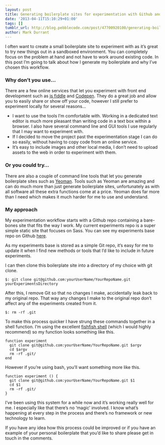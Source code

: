 ```yaml
---
layout: post
title: Generating boilerplate sites for experimentation with Github and shell aliases.
date: '2013-04-11T15:10:29+01:00'
tags: []
tumblr_url: http://blog.pebblecode.com/post/47700920100/generating-boilerplate-sites-for-experimentation
author: Mark Durrant
---
```

<p>I often want to create a small boilerplate site to experiment with as it&rsquo;s great to try new things out in a sandboxed environment. You can completely focus on the problem at hand and not have to work around existing code. In this post I&rsquo;m going to talk about how I generate my boilerplate and why I&rsquo;ve chosen this workflow.</p>

<h3>Why don&rsquo;t you use…</h3>

<p>There are a few online services that let you experiment with front end development such as <a href="http://jsfiddle.net/">js fiddle</a> and <a href="http://codepen.io/">Codepen</a>. They do a great job and allow you to easily share or show off your code, however I still prefer to experiment locally for several reasons…</p>

<ul><li>I want to use the tools I&rsquo;m comfortable with. Working in a dedicated text editor is much more pleasant than writing code in a text box within a browser. I also have several command line and GUI tools I use regularly that I may want to experiment with.</li>
<li>If I decided to move the project past the experimentation stage I can do so easily, without having to copy code from an online service.</li>
<li>It&rsquo;s easy to include images and other local media, I don&rsquo;t need to upload assets to the web in order to experiment with them. </li>
</ul><h3>Or you could try…</h3>

<p>There are also a couple of command line tools that let you generate boilerplate sites such as <a href="http://yeoman.io/">Yeoman</a>. Tools such as Yeoman are amazing and can do much more than just generate boilerplate sites, unfortunately as with all software all these extra functions come at a price. Yeoman does far more than I need which makes it much harder for me to use and understand.</p>

<h3>My approach</h3>

<p>My experimentation workflow starts with a Github repo containing  a bare-bones site that fits the way I work. My current experiments repo is a super simple static site that focuses on Sass. You can see my experiments base repo on Github <a href="https://github.com/markdurrant/experiment_base">here</a>.</p>

<p>As my experiments base is stored as a simple Git repo, it&rsquo;s easy for me to update it when I find new methods or tools that I&rsquo;d like to include in future experiments.</p>

<p>I can then clone this boilerplate site into a directory of my choice with git clone.</p>

<pre><code>$: git clone git@github.com:yourUserName/YourRepoName.git yourExperimentsDirectory
</code></pre>

<p>After this, I remove Git so that no changes I make, accidentally leak back to my original repo. That way any changes I make to the original repo don&rsquo;t affect any of the experiments created from it.</p>

<pre><code>$: rm -rf .git
</code></pre>

<p>To make this process quicker I have strung these commands together in a shell function. I&rsquo;m using the excellent <a href="http://ridiculousfish.com/shell/">fishfish shell</a> (which I would highly recommend) so my function looks something like this.</p>

<pre><code>function experiment
  git clone git@github.com:yourUserName/YourRepoName.git $argv
  cd $argv
  rm -rf .git/
end
</code></pre>

<p>However if you&rsquo;re using bash, you&rsquo;ll want something more like this.</p>

<pre><code>function experiment () {
  git clone git@github.com:yourUserName/YourRepoName.git $1
  cd $1
  rm -rf .git/
}
</code></pre>

<p>I&rsquo;ve been using this system for a while now and it&rsquo;s working really well for me. I especially like that there&rsquo;s no &lsquo;magic&rsquo; involved. I know what&rsquo;s happening at every step in the process and there&rsquo;s no framework or new technology to learn.</p>

<p>If you have any idea how this process could be improved or if you have an example of your personal boilerplate that you&rsquo;d like to share please get in touch in the comments.</p>
